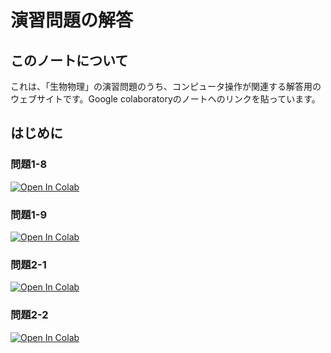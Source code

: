 # 演習問題の解答

## このノートについて

これは、「生物物理」の演習問題のうち、コンピュータ操作が関連する解答用のウェブサイトです。Google colaboratoryのノートへのリンクを貼っています。

## はじめに

### 問題1-8
[![Open In Colab](https://colab.research.google.com/assets/colab-badge.svg)](https://colab.research.google.com/drive/18LLAeqwjtwqxAV-qh5Z7Ko0SJYKNUjB2?usp=sharing)
### 問題1-9
[![Open In Colab](https://colab.research.google.com/assets/colab-badge.svg)](https://colab.research.google.com/drive/1S3nemObiVCUxoDvlzMtk1Avdqh_Y36VS?usp=sharing)
### 問題2-1
[![Open In Colab](https://colab.research.google.com/assets/colab-badge.svg)](https://colab.research.google.com/drive/10mf_Er5uJR6gu0-tpShAHEbCdevg_0FL?usp=sharing)
### 問題2-2
[![Open In Colab](https://colab.research.google.com/assets/colab-badge.svg)](https://colab.research.google.com/drive/1ArmxTEOI-wjOI5rb5ENKZjaorag8fuSV?usp=sharing)

